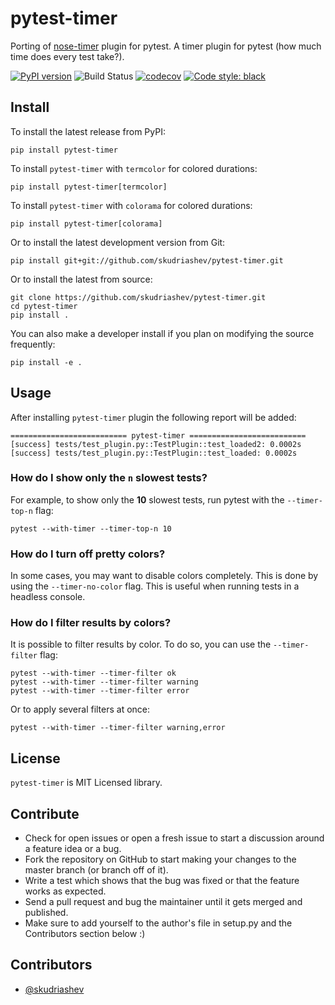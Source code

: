 # pytest-timer
Porting of [nose-timer](https://github.com/mahmoudimus/nose-timer) plugin for pytest. A timer plugin for pytest (how much time does every test take?).

[![PyPI version](https://badge.fury.io/py/pytest-timer.svg)](https://badge.fury.io/py/pytest-timer)
![Build Status](https://github.com/skudriashev/pytest-timer/actions/workflows/main.yaml/badge.svg?branch=main)
[![codecov](https://codecov.io/gh/skudriashev/pytest-timer/branch/master/graph/badge.svg)](https://codecov.io/gh/skudriashev/pytest-timer)
[![Code style: black](https://img.shields.io/badge/code%20style-black-000000.svg)](https://github.com/psf/black)

## Install

To install the latest release from PyPI:
```
pip install pytest-timer
```

To install `pytest-timer` with `termcolor` for colored durations:
```
pip install pytest-timer[termcolor]
```

To install `pytest-timer` with `colorama` for colored durations:
```
pip install pytest-timer[colorama]
```

Or to install the latest development version from Git:
```
pip install git+git://github.com/skudriashev/pytest-timer.git
```

Or to install the latest from source:
```
git clone https://github.com/skudriashev/pytest-timer.git
cd pytest-timer
pip install .
```

You can also make a developer install if you plan on modifying the
source frequently:
```
pip install -e .
```


## Usage

After installing `pytest-timer` plugin the following report will be added:

```
========================== pytest-timer ==========================
[success] tests/test_plugin.py::TestPlugin::test_loaded2: 0.0002s
[success] tests/test_plugin.py::TestPlugin::test_loaded: 0.0002s
```

### How do I show only the `n` slowest tests?

For example, to show only the **10** slowest tests, run pytest with the `--timer-top-n` flag:
```
pytest --with-timer --timer-top-n 10
```

### How do I turn off pretty colors?

In some cases, you may want to disable colors completely. This is done by using the `--timer-no-color` flag.
This is useful when running tests in a headless console.

### How do I filter results by colors?

It is possible to filter results by color. To do so, you can use the `--timer-filter` flag:
```
pytest --with-timer --timer-filter ok
pytest --with-timer --timer-filter warning
pytest --with-timer --timer-filter error
```

Or to apply several filters at once:
```
pytest --with-timer --timer-filter warning,error
```

## License

``pytest-timer`` is MIT Licensed library.


## Contribute

- Check for open issues or open a fresh issue to start a discussion around a feature idea or a bug.
- Fork the repository on GitHub to start making your changes to the master branch (or branch off of it).
- Write a test which shows that the bug was fixed or that the feature works as expected.
- Send a pull request and bug the maintainer until it gets merged and published.
- Make sure to add yourself to the author's file in setup.py and the Contributors section below :)


## Contributors

- [@skudriashev](https://github.com/skudriashev)
